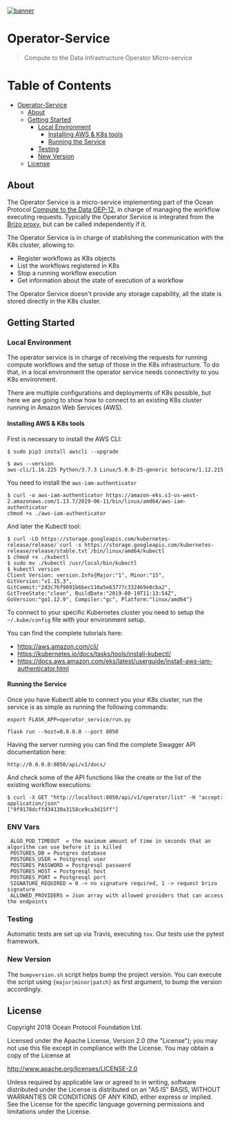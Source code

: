 [![banner](https://raw.githubusercontent.com/oceanprotocol/art/master/github/repo-banner%402x.png)](https://oceanprotocol.com)

# Operator-Service

> Compute to the Data Infrastructure Operator Micro-service


Table of Contents
=================

   * [Operator-Service](#operator-service)
      * [About](#about)
      * [Getting Started](#getting-started)
         * [Local Environment](#local-environment)
            * [Installing AWS &amp; K8s tools](#installing-aws--k8s-tools)
            * [Running the Service](#running-the-service)
         * [Testing](#testing)
         * [New Version](#new-version)
      * [License](#license)



## About

The Operator Service is a micro-service implementing part of the Ocean Protocol 
[Compute to the Data OEP-12](https://github.com/oceanprotocol/OEPs/tree/master/12#infrastructure-orchestration), 
in charge of managing the workflow executing requests.
Typically the Operator Service is integrated from the [Brizo proxy](https://github.com/oceanprotocol/brizo),
but can be called independently if it.

The Operator Service is in charge of stablishing the communication with the K8s cluster, allowing to:

* Register workflows as K8s objects
* List the workflows registered in K8s
* Stop a running workflow execution
* Get information about the state of execution of a workflow

The Operator Service doesn't provide any storage capability, all the state is stored directly in the K8s cluster.

## Getting Started

### Local Environment

The operator service is in charge of receiving the requests for running compute workflows and the 
setup of those in the K8s infrastructure.
To do that, in a local environment the operator service needs connectivity to you K8s environment.

There are multiple configurations and deployments of K8s possible, but here we are going to show 
how to connect to an existing K8s cluster running in Amazon Web Services (AWS).

#### Installing AWS & K8s tools

First is necessary to install the AWS CLI:

```
$ sudo pip3 install awscli --upgrade

$ aws --version
aws-cli/1.16.225 Python/3.7.3 Linux/5.0.0-25-generic botocore/1.12.215

```

You need to install the `aws-iam-authenticator`

```
$ curl -o aws-iam-authenticator https://amazon-eks.s3-us-west-2.amazonaws.com/1.13.7/2019-06-11/bin/linux/amd64/aws-iam-authenticator
chmod +x ./aws-iam-authenticator 
```
And later the Kubectl tool:

```
$ curl -LO https://storage.googleapis.com/kubernetes-release/release/`curl -s https://storage.googleapis.com/kubernetes-release/release/stable.txt`/bin/linux/amd64/kubectl
$ chmod +x ./kubectl
$ sudo mv ./kubectl /usr/local/bin/kubectl
$ kubectl version
Client Version: version.Info{Major:"1", Minor:"15", GitVersion:"v1.15.3", GitCommit:"2d3c76f9091b6bec110a5e63777c332469e0cba2", GitTreeState:"clean", BuildDate:"2019-08-19T11:13:54Z", GoVersion:"go1.12.9", Compiler:"gc", Platform:"linux/amd64"}
```

To connect to your specific Kubernetes cluster you need to setup the `~/.kube/config` file with your environment setup.

You can find the complete tutorials here:

* https://aws.amazon.com/cli/
* https://kubernetes.io/docs/tasks/tools/install-kubectl/
* https://docs.aws.amazon.com/eks/latest/userguide/install-aws-iam-authenticator.html


#### Running the Service

Once you have Kubectl able to connect you your K8s cluster, run the service is as simple as running the following commands:


`export FLASK_APP=operator_service/run.py`

`flask run --host=0.0.0.0 --port 8050`

Having the server running you can find the complete Swagger API documentation here:

```
http://0.0.0.0:8050/api/v1/docs/
```

And check some of the API functions like the create or the list of the existing workflow executions:

```
$ curl -X GET "http://localhost:8050/api/v1/operator/list" -H "accept: application/json"
["9f9178dcffd34130a3158ce9ca3d15ff"]
```


### ENV Vars

     ALGO_POD_TIMEOUT  = the maximum amount of time in seconds that an algorithm can use before it is killed
     POSTGRES_DB = Postgres database
     POSTGRES_USER = Postgresql user
     POSTGRES_PASSWORD = Postgresql password
     POSTGRES_HOST = Postgresql host
     POSTGRES_PORT = Postgresql port
     SIGNATURE_REQUIRED = 0 -> no signature required, 1 -> request brizo signature
     ALLOWED_PROVIDERS = Json array with allowed providers that can access the endpoints

### Testing

Automatic tests are set up via Travis, executing `tox`.
Our tests use the pytest framework.

### New Version

The `bumpversion.sh` script helps bump the project version. You can execute the script using `{major|minor|patch}` as first argument, to bump the version accordingly.

## License

Copyright 2018 Ocean Protocol Foundation Ltd.

Licensed under the Apache License, Version 2.0 (the "License");
you may not use this file except in compliance with the License.
You may obtain a copy of the License at

   http://www.apache.org/licenses/LICENSE-2.0

Unless required by applicable law or agreed to in writing, software
distributed under the License is distributed on an "AS IS" BASIS,
WITHOUT WARRANTIES OR CONDITIONS OF ANY KIND, either express or implied.
See the License for the specific language governing permissions and
limitations under the License.
